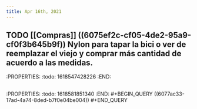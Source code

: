 ```yaml
---
title: Apr 16th, 2021
---
```


## TODO [[Compras]] ((6075ef2c-cf05-4de2-95a9-cf0f3b645b9f)) Nylon para tapar la bici o ver de reemplazar el viejo y comprar más cantidad de acuerdo a las medidas.
:PROPERTIES:
:todo: 1618547428226
:END:
## 
:PROPERTIES:
:todo: 1618581851340
:END:
#+BEGIN_QUERY
((6077ac33-17ad-4a74-8ded-b7f0e04be004)) 
#+END_QUERY
